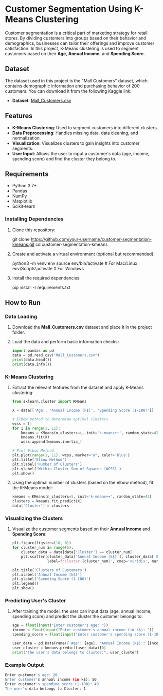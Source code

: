 

# Customer Segmentation Using K-Means Clustering





Customer segmentation is a critical part of marketing strategy for retail stores. By dividing customers into groups based on their behavior and demographics, businesses can tailor their offerings and improve customer satisfaction. In this project, K-Means clustering is used to segment customers based on their **Age**, **Annual Income**, and **Spending Score**.

## Dataset

The dataset used in this project is the "Mall Customers" dataset, which contains demographic information and purchasing behavior of 200 customers. You can download it from the following Kaggle link:

- **Dataset**: [Mall_Customers.csv](https://www.kaggle.com/datasets/vjchoudhary7/customer-segmentation-tutorial-in-python)

## Features

- **K-Means Clustering**: Used to segment customers into different clusters.
- **Data Preprocessing**: Handles missing data, data cleaning, and normalization.
- **Visualization**: Visualizes clusters to gain insights into customer segments.
- **User Input**: Allows the user to input a customer's data (age, income, spending score) and find the cluster they belong to.

## Requirements

- Python 3.7+
- Pandas
- NumPy
- Matplotlib
- Scikit-learn

### Installing Dependencies

1. Clone this repository:
    
    git clone https://github.com/your-username/customer-segmentation-kmeans.git
    cd customer-segmentation-kmeans
    

2. Create and activate a virtual environment (optional but recommended):
    
    python3 -m venv env
    source env/bin/activate  # For Mac/Linux
    env\Scripts\activate     # For Windows
    

3. Install the required dependencies:
    
    pip install -r requirements.txt
    

## How to Run

### Data Loading

1. Download the **Mall_Customers.csv** dataset and place it in the project folder.
   
2. Load the data and perform basic information checks:

    ```python
    import pandas as pd
    data = pd.read_csv("Mall_Customers.csv")
    print(data.head())
    print(data.info())
    ```

### K-Means Clustering

1. Extract the relevant features from the dataset and apply K-Means clustering:

    ```python
    from sklearn.cluster import KMeans
    
    X = data[['Age', 'Annual Income (k$)', 'Spending Score (1-100)']]
    
    # Elbow method to determine optimal clusters
    wcss = []
    for i in range(1, 11):
        kmeans = KMeans(n_clusters=i, init='k-means++', random_state=42)
        kmeans.fit(X)
        wcss.append(kmeans.inertia_)
    
    # Plot Elbow Method
    plt.plot(range(1, 11), wcss, marker="o", color='blue')
    plt.title('Elbow Method')
    plt.xlabel('Number of Clusters')
    plt.ylabel('Within-Cluster Sum of Squares (WCSS)')
    plt.show()
    ```

2. Using the optimal number of clusters (based on the elbow method), fit the K-Means model:

    ```python
    kmeans = KMeans(n_clusters=5, init='k-means++', random_state=42)
    clusters = kmeans.fit_predict(X)
    data['Cluster'] = clusters
    ```

### Visualizing the Clusters

1. Visualize the customer segments based on their **Annual Income** and **Spending Score**:

    ```python
    plt.figure(figsize=(10, 6))
    for cluster_num in range(5):
        cluster_data = data[data['Cluster'] == cluster_num]
        plt.scatter(cluster_data['Annual Income (k$)'], cluster_data['Spending Score (1-100)'],
                    label=f'Cluster {cluster_num}', cmap='viridis', marker='o', edgecolors='black', s=100)

    plt.title('Clusters of Customers')
    plt.xlabel('Annual Income (k$)')
    plt.ylabel('Spending Score (1-100)')
    plt.legend()
    plt.show()
    ```

### Predicting User's Cluster

1. After training the model, the user can input data (age, annual income, spending score) and predict the cluster the customer belongs to:

    ```python
    age = float(input("Enter customer's age: "))
    income = float(input("Enter customer's annual income (in k$): "))
    spending_score = float(input("Enter customer's spending score (1-100): "))

    user_data = pd.DataFrame({'Age': [age], 'Annual Income (k$)': [income], 'Spending Score (1-100)': [spending_score]})
    user_cluster = kmeans.predict(user_data)[0]
    print("The user's data belongs to Cluster:", user_cluster)
    ```

### Example Output

```bash
Enter customer's age: 20
Enter customer's annual income (in k$): 50
Enter customer's spending score (1-100): 40
The user's data belongs to Cluster: 1
```

